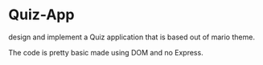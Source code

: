 
# Quiz-App

 design and implement a Quiz application that is based out of mario theme. 

The code is pretty basic made using DOM and no Express. 

